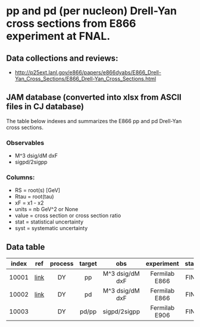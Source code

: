 # pp and pd (per nucleon) Drell-Yan cross sections from E866 experiment at FNAL.

## Data collections and reviews:
* http://p25ext.lanl.gov/e866/papers/e866dyabs/E866_Drell-Yan_Cross_Sections/E866_Drell-Yan_Cross_Sections.html

## JAM database (converted into xlsx from ASCII files in CJ database)

The table below indexes and summarizes the E866 pp and pd Drell-Yan cross sections.

### Observables

* M^3 dsig/dM dxF
* sigpd/2sigpp

### Columns:

- RS    = root(s) [GeV]
- Rtau  = root(tau)
- xF    = x1 - x2
- units = nb GeV^2 or None
- value = cross section or cross section ratio
- stat  = statistical uncertainty
- syst  = systematic uncertainty

## Data table

| index | ref              | process | target | obs             | experiment    | status |
| :--:  | :--:             | :--:    | :--:   | :--:            | :--:          | :--:   |
| 10001 | [link][ref10001] | DY      | pp     | M^3 dsig/dM dxF | Fermilab E866 | FINAL  |
| 10002 | [link][ref10001] | DY      | pd     | M^3 dsig/dM dxF | Fermilab E866 | FINAL  |
| 10003 |                  | DY      | pd/pp  | sigpd/2sigpp    | Fermilab E906 | FINAL  |

[ref10001]: https://inspirehep.net/record/554316
[ref10001]: https://inspirehep.net/record/554316
